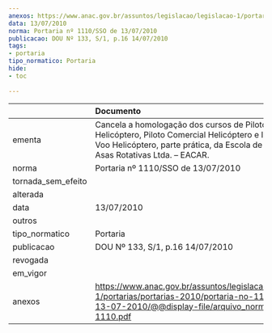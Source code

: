 ```yaml
---
anexos: https://www.anac.gov.br/assuntos/legislacao/legislacao-1/portarias/portarias-2010/portaria-no-1110-sso-de-13-07-2010/@@display-file/arquivo_norma/PA2010-1110.pdf
data: 13/07/2010
norma: Portaria nº 1110/SSO de 13/07/2010
publicacao: DOU Nº 133, S/1, p.16 14/07/2010
tags:
- portaria
tipo_normatico: Portaria
hide: 
- toc 
 
---
```


|                    | Documento                                                                                                                                                                                            |
|:-------------------|:-----------------------------------------------------------------------------------------------------------------------------------------------------------------------------------------------------|
| ementa             | Cancela a homologação dos cursos de Piloto Privado Helicóptero, Piloto Comercial Helicóptero e Instrutor de Voo Helicóptero, parte prática, da Escola de Aviação Civil Asas Rotativas Ltda. – EACAR. |
| norma              | Portaria nº 1110/SSO de 13/07/2010                                                                                                                                                                   |
| tornada_sem_efeito |                                                                                                                                                                                                      |
| alterada           |                                                                                                                                                                                                      |
| data               | 13/07/2010                                                                                                                                                                                           |
| outros             |                                                                                                                                                                                                      |
| tipo_normatico     | Portaria                                                                                                                                                                                             |
| publicacao         | DOU Nº 133, S/1, p.16 14/07/2010                                                                                                                                                                     |
| revogada           |                                                                                                                                                                                                      |
| em_vigor           |                                                                                                                                                                                                      |
| anexos             | https://www.anac.gov.br/assuntos/legislacao/legislacao-1/portarias/portarias-2010/portaria-no-1110-sso-de-13-07-2010/@@display-file/arquivo_norma/PA2010-1110.pdf                                    |